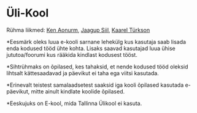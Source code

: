 # Üli-Kool
Rühma liikmed: [Ken Aonurm](https://github.com/Ken299), [Jaagup Siil](https://github.com/JSiil), [Kaarel Türkson](https://github.com/KaarelTurkson)

*Eesmärk oleks luua e-kooli sarnane lehekülg kus kasutaja saab lisada enda kodused tööd ühte kohta. Lisaks saavad kasutajad luua ühise jututoa/foorumi kus rääkida kindlast kodusest tööst. 

*Sihtrühmaks on õpilased, kes tahaksid, et nende kodused tööd oleksid lihtsalt kättesaadavad ja päevikut ei taha ega viitsi kasutada.

*Erinevalt teistest samalaadsetest saaksid iga kooli õpilased kasutada e-päevikut, mitte ainult kindlate koolide õpilased.

*Eeskujuks on E-kool, mida Tallinna Ülikool ei kasuta.
